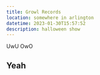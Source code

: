 ```yaml
---
title: Growl Records
location: somewhere in arlington
datetime: 2023-01-30T15:57:52
description: halloween show
---
```


UwU
OwO

## Yeah

